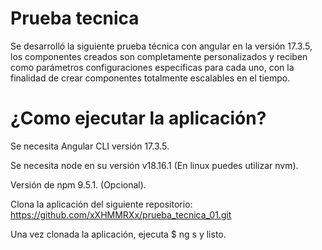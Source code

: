
# Prueba tecnica

Se desarrolló la siguiente prueba técnica con angular en la versión 17.3.5, los componentes creados son completamente personalizados y reciben como parámetros configuraciones específicas para cada uno, con la finalidad de crear componentes totalmente escalables en el tiempo.

# ¿Como ejecutar la aplicación?

Se necesita Angular CLI versión 17.3.5.

Se necesita node en su versión v18.16.1 (En linux puedes utilizar nvm).

Versión de npm 9.5.1. (Opcional).

Clona la aplicación del siguiente repositorio: https://github.com/xXHMMRXx/prueba_tecnica_01.git

Una vez clonada la aplicación, ejecuta $ ng s y listo.